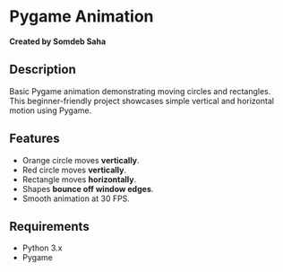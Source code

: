# Pygame Animation

**Created by Somdeb Saha**

## Description
Basic Pygame animation demonstrating moving circles and rectangles.  
This beginner-friendly project showcases simple vertical and horizontal motion using Pygame.

## Features
- Orange circle moves **vertically**.
- Red circle moves **vertically**.
- Rectangle moves **horizontally**.
- Shapes **bounce off window edges**.
- Smooth animation at 30 FPS.

## Requirements
- Python 3.x
- Pygame
